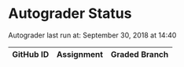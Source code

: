 # Autograder Status
Autograder last run at: September 30, 2018 at 14:40

| GitHub ID | Assignment | Graded Branch |
|-----------|------------|---------------|
